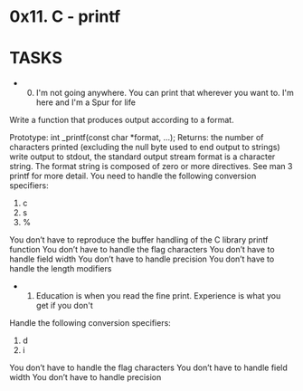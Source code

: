 # 0x11. C - printf

# TASKS

* 0. I'm not going anywhere. You can print that wherever you want to. I'm here and I'm a Spur for life

Write a function that produces output according to a format.

Prototype: int _printf(const char *format, ...);
Returns: the number of characters printed (excluding the null byte used to end output to strings)
write output to stdout, the standard output stream
format is a character string. The format string is composed of zero or more directives. See man 3 printf for more detail. You need to handle the following conversion specifiers:

1. c
2. s
3. %

You don’t have to reproduce the buffer handling of the C library printf function
You don’t have to handle the flag characters
You don’t have to handle field width
You don’t have to handle precision
You don’t have to handle the length modifiers
  
* 1. Education is when you read the fine print. Experience is what you get if you don't

Handle the following conversion specifiers:

1. d
2. i

You don’t have to handle the flag characters
You don’t have to handle field width
You don’t have to handle precision